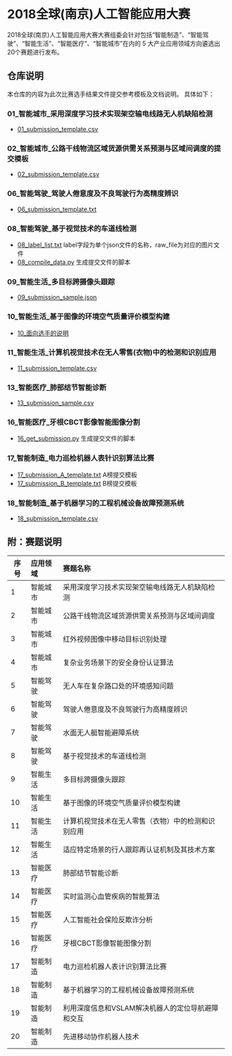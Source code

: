 # 2018全球(南京)人工智能应用大赛

2018全球(南京)人工智能应用大赛大赛组委会针对包括“智能制造”、“智能驾驶”、“智能生活”、“智能医疗”、“智能城市”在内的 5 大产业应用领域方向遴选出20个赛题进行发布。

## 仓库说明

本仓库的内容为此次比赛选手结果文件提交参考模板及文档说明。
具体如下：

### 01_智能城市_采用深度学习技术实现架空输电线路无人机缺陷检测

* [01_submission_template.csv](/files/01_submission_template.csv)

### 02_智能城市_公路干线物流区域货源供需关系预测与区域间调度的提交模板

* [02_submission_template.csv](/files/02_submission_template.csv)

### 06_智能驾驶_驾驶人倦意度及不良驾驶行为高精度辨识

* [06_submission_template.txt](/files/06_submission_template.txt)

### 08_智能驾驶_基于视觉技术的车道线检测 

* [08_label_list.txt](/files/08_label_list.txt)    label字段为单个json文件的名称，raw_file为对应的图片文件
* [08_compile_data.py](/files/08_compile_data.py)   生成提交文件的脚本

### 09_智能生活_多目标跨摄像头跟踪

* [09_submission_sample.json](/files/09_submission_sample.json)

### 10_智能生活_基于图像的环境空气质量评价模型构建

* [10_面向选手的说明](/files/10_introduction.pdf) 

### 11_智能生活_计算机视觉技术在无人零售(衣物)中的检测和识别应用

* [11_submission_template.csv](/files/11_submission_template.csv)

### 13_智能医疗_肺部结节智能诊断

* [13_submission_sample.csv](/files/13_submission_sample.csv)
### 16_智能医疗_牙根CBCT影像智能图像分割

* [16_get_submission.py](/files/16_get_submission.py)    生成提交文件的脚本

### 17_智能制造_电力巡检机器人表针识别算法比赛

* [17_submission_A_template.txt](/files/17_submission_A_template.txt)    A榜提交模板
* [17_submission_B_template.txt](/files/17_submission_B_template.txt)    B榜提交模板

### 18_智能制造_基于机器学习的工程机械设备故障预测系统

* [18_submission_template.csv](/files/18_submission_template.csv)

## 附：赛题说明

|序号|应用领域|赛题名称|
|-------------|:-------------|:-----|
|1|智能城市|采用深度学习技术实现架空输电线路无人机缺陷检测|
|2|智能城市|公路干线物流区域货源供需关系预测与区域间调度|
|3|智能城市|红外视频图像中移动目标识别处理|
|4|智能城市|复杂业务场景下的安全身份认证算法|
|5|智能驾驶|无人车在复杂路口处的环境感知问题|
|6|智能驾驶|驾驶人倦意度及不良驾驶行为高精度辨识|
|7|智能驾驶|水面无人艇智能避障系统|
|8|智能驾驶|基于视觉技术的车道线检测|
|9|智能生活|多目标跨摄像头跟踪|
|10|智能生活|基于图像的环境空气质量评价模型构建|
|11|智能生活|计算机视觉技术在无人零售（衣物）中的检测和识别应用|
|12|智能生活|适应特定场景的行人跟踪再认证机制及其技术方案|
|13|智能医疗|肺部结节智能诊断|
|14|智能医疗|实时监测心血管疾病的智能算法|
|15|智能医疗|人工智能社会保险反欺诈分析|
|16|智能医疗|牙根CBCT影像智能图像分割|
|17|智能制造|电力巡检机器人表计识别算法比赛|
|18|智能制造|基于机器学习的工程机械设备故障预测系统|
|19|智能制造|利用深度信息和VSLAM解决机器人的定位导航避障和交互|
|20|智能制造|先进移动协作机器人技术|